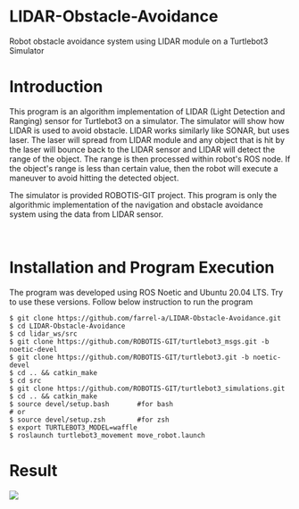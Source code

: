 # LIDAR-Obstacle-Avoidance
Robot obstacle avoidance system using LIDAR module on a Turtlebot3 Simulator

# Introduction
This program is an algorithm implementation of LIDAR (Light Detection and Ranging) sensor for Turtlebot3 on a simulator. The simulator will show how LIDAR is used to avoid obstacle. LIDAR works similarly like SONAR, but uses laser. The laser will spread from LIDAR module and any object that is hit by the laser will bounce back to the LIDAR sensor and LIDAR will detect the range of the object. The range is then processed within robot's ROS node. If the object's range is less than certain value, then the robot will execute a maneuver to avoid hitting the detected object.

The simulator is provided ROBOTIS-GIT project. This program is only the algorithmic implementation of the navigation and obstacle avoidance system using the data from LIDAR sensor.

<br>

# Installation and Program Execution

The program was developed using ROS Noetic and Ubuntu 20.04 LTS. Try to use these versions. Follow below instruction to run the program

```
$ git clone https://github.com/farrel-a/LIDAR-Obstacle-Avoidance.git
$ cd LIDAR-Obstacle-Avoidance
$ cd lidar_ws/src
$ git clone https://github.com/ROBOTIS-GIT/turtlebot3_msgs.git -b noetic-devel
$ git clone https://github.com/ROBOTIS-GIT/turtlebot3.git -b noetic-devel
$ cd .. && catkin_make
$ cd src
$ git clone https://github.com/ROBOTIS-GIT/turtlebot3_simulations.git 
$ cd .. && catkin_make
$ source devel/setup.bash       #for bash
# or
$ source devel/setup.zsh        #for zsh
$ export TURTLEBOT3_MODEL=waffle
$ roslaunch turtlebot3_movement move_robot.launch
```
# Result

![](https://i.ibb.co/rQj6T2r/Screenshot-from-2022-01-20-12-32-29.png)

